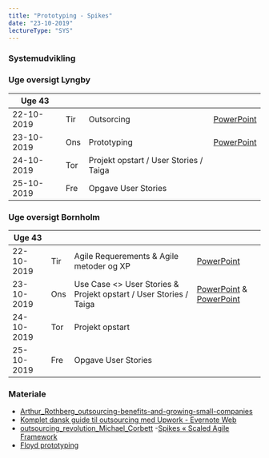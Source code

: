 ```yaml
---
title: "Prototyping - Spikes"
date: "23-10-2019"
lectureType: "SYS"
---
```

### Systemudvikling

### Uge oversigt Lyngby

|Uge 43       |     |                                        |  |
|-------------|-----|----------------------------------------|--|
| 22-10-2019  | Tir | Outsorcing                             | [PowerPoint](https://www.dropbox.com/s/9w0lx8akn0rft18/Outsourcing2019.pptx?dl=0)|
| 23-10-2019  | Ons | Prototyping                            | [PowerPoint](https://www.dropbox.com/s/kwc1bxdq5cq8qf5/Prototyping%20and%20Spikes.pptx?dl=0)|
| 24-10-2019  | Tor | Projekt opstart / User Stories / Taiga ||
| 25-10-2019  | Fre | Opgave User Stories      ||


### Uge oversigt Bornholm
|Uge 43       |     |                          |  |
|-------------|-----|--------------------------|--|
| 22-10-2019  | Tir | Agile Requerements  & Agile metoder og XP      | [PowerPoint](https://www.dropbox.com/s/rl2hs709ek3nswn/Agile%20software%20requirements.pptx?dl=0)|
| 23-10-2019  | Ons | Use Case <> User Stories & Projekt opstart / User Stories / Taiga | [PowerPoint](https://www.dropbox.com/s/uhtp7nxyoi9e5l8/UP%20%26%20Use%20Cases.pptx?dl=0) & [PowerPoint](https://www.dropbox.com/s/1hnw6rvlw7anmkc/XP%20%26%20SCRUM.pptx?dl=0)|
| 24-10-2019  | Tor | Projekt opstart      ||
| 25-10-2019  | Fre | Opgave User Stories      ||

### Materiale

- [Arthur_Rothberg_outsourcing-benefits-and-growing-small-companies](https://www.dropbox.com/s/a68qgp9ric7b300/Arthur_Rothberg_outsourcing-benefits-and-growing-small-companies.pdf?dl=0)
- [Komplet dansk guide til outsourcing med Upwork - Evernote Web](https://www.dropbox.com/s/yenldkbxi8a8uq1/Komplet%20dansk%20guide%20til%20outsourcing%20med%20Upwork%20-%20Evernote%20Web.pdf?dl=0)
- [outsourcing_revolution_Michael_Corbett](https://www.dropbox.com/s/96wwv3e7v44xclu/outsourcing_revolution_Michael_Corbett.pdf?dl=0)
-[Spikes « Scaled Agile Framework](https://www.dropbox.com/s/3rpkblfpk0gw0ys/Spikes%20%C2%AB%20Scaled%20Agile%20Framework.pdf?dl=0)
- [Floyd prototyping](https://www.dropbox.com/s/r6dk7gos864lmnk/Floyd%20prototyping.pdf?dl=0)
